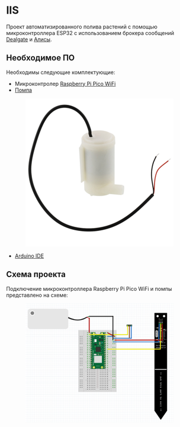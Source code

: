 # IIS
Проект автоматизированного полива растений с помощью микроконтроллера ESP32 с использованием брокера сообщений [Dealgate](https://dealgate.ru/) и [Алисы](https://yandex.ru/alice).

## Необходимое ПО

Необходимы следующие комплектующие:

- Микроконтролер [Raspberry Pi Pico WiFi](https://aliexpress.ru/item/1005002312427284.html?sku_id=12000029980957099&spm=.search_results.0.1ba7654dxgWAPP)
-  [Помпа](https://lrob.ru/image/cache/catalog/arduino2/46561_1-800x800.jpg)
<p align="center">
 <img width="400px" src="/Image/pompa.jpg" alt="qr"/>
</p>

-  [Arduino IDE](https://www.arduino.cc/en/software)

## Схема проекта

Подключение микроконтроллера Raspberry Pi Pico WiFi и помпы представлено на схеме:

<p align="center">
 <img width="400px" src="/Image/Scheme.png" alt="qr"/>
</p>


